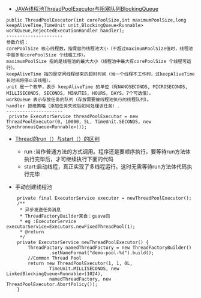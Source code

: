 

- [JAVA线程池ThreadPoolExecutor与阻塞队列BlockingQueue](https://blog.csdn.net/shixing_11/article/details/7109471)
```
public ThreadPoolExecutor(int corePoolSize,int maximumPoolSize,long keepAliveTime,TimeUnit unit,BlockingQueue<Runnable> workQueue,RejectedExecutionHandler handler); 
--------------------- 
参数介绍：
corePoolSize 核心线程数，指保留的线程池大小（不超过maximumPoolSize值时，线程池中最多有corePoolSize 个线程工作）。 
maximumPoolSize 指的是线程池的最大大小（线程池中最大有corePoolSize 个线程可运行）。 
keepAliveTime 指的是空闲线程结束的超时时间（当一个线程不工作时，过keepAliveTime 长时间将停止该线程）。 
unit 是一个枚举，表示 keepAliveTime 的单位（有NANOSECONDS, MICROSECONDS, MILLISECONDS, SECONDS, MINUTES, HOURS, DAYS，7个可选值）。 
workQueue 表示存放任务的队列（存放需要被线程池执行的线程队列）。 
handler 拒绝策略（添加任务失败后如何处理该任务）.
--------------------- 
 private ExecutorService threadPoolExecutor = new ThreadPoolExecutor(0, 10000, 5L, TimeUnit.SECONDS, new SynchronousQueue<Runnable>());
```

- [Thread的run（）与start（）的区别](https://blog.csdn.net/qiumeng_1314/article/details/79466655)
    - run :当作普通方法的方式调用。程序还是要顺序执行，要等待run方法体执行完毕后，才可继续执行下面的代码
    - start:启动线程，真正实现了多线程运行。这时无需等待run方法体代码执行完毕
    
- 手动创建线程池
```
    private final ExecutorService executor = newThreadPoolExecutor();
    /**
     * 异步发送任务消息
     * ThreadFactoryBuilder来自：guava包
     * eg :ExecutorService executorService=Executors.newFixedThreadPool(1);
     * @return
     */
    private ExecutorService newThreadPoolExecutor() {
        ThreadFactory namedThreadFactory = new ThreadFactoryBuilder()
                .setNameFormat("demo-pool-%d").build();
        //Common Thread Pool
        return new ThreadPoolExecutor(1, 1, 0L,
                TimeUnit.MILLISECONDS, new LinkedBlockingQueue<Runnable>(1024),
                namedThreadFactory, new ThreadPoolExecutor.AbortPolicy());
    }
```